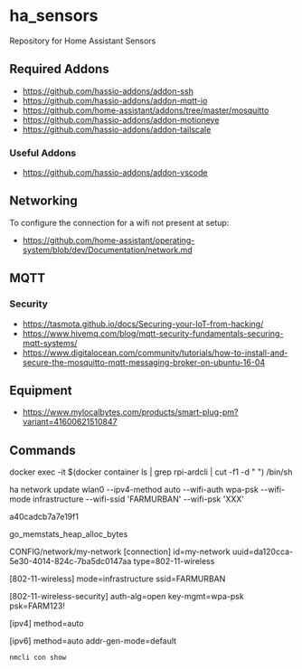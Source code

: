 # ha_sensors

Repository for Home Assistant Sensors

## Required Addons

- https://github.com/hassio-addons/addon-ssh
- https://github.com/hassio-addons/addon-mqtt-io
- https://github.com/home-assistant/addons/tree/master/mosquitto
- https://github.com/hassio-addons/addon-motioneye
- https://github.com/hassio-addons/addon-tailscale

### Useful Addons

- https://github.com/hassio-addons/addon-vscode

## Networking

To configure the connection for a wifi not present at setup:

- https://github.com/home-assistant/operating-system/blob/dev/Documentation/network.md

## MQTT

### Security

- https://tasmota.github.io/docs/Securing-your-IoT-from-hacking/
- https://www.hivemq.com/blog/mqtt-security-fundamentals-securing-mqtt-systems/
- https://www.digitalocean.com/community/tutorials/how-to-install-and-secure-the-mosquitto-mqtt-messaging-broker-on-ubuntu-16-04

## Equipment

- https://www.mylocalbytes.com/products/smart-plug-pm?variant=41600621510847

## Commands

docker exec -it $(docker container ls | grep rpi-ardcli | cut -f1 -d " ") /bin/sh

ha network update wlan0 --ipv4-method auto --wifi-auth wpa-psk --wifi-mode infrastructure --wifi-ssid 'FARMURBAN' --wifi-psk 'XXX'

a40cadcb7a7e19f1

go_memstats_heap_alloc_bytes

CONFIG/network/my-network
[connection]
id=my-network
uuid=da120cca-5e30-4014-824c-7ba5dc0147aa
type=802-11-wireless

[802-11-wireless]
mode=infrastructure
ssid=FARMURBAN

[802-11-wireless-security]
auth-alg=open
key-mgmt=wpa-psk
psk=FARM123!

[ipv4]
method=auto

[ipv6]
method=auto
addr-gen-mode=default

`nmcli con show`
